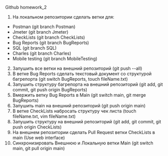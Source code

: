 Github homework_2

1. На локальном репозитории сделать ветки для:
- Postman (git branch Postman)
- Jmeter  (git branch Jmeter)
- CheckLists  (git branch CheckLists)
- Bug Reports  (git branch BugReports)
- SQL  (git branch SQL)
- Charles  (git branch Charles)
- Mobile testing  (git branch MobileTesting)

2. Запушить все ветки на внешний репозиторий  (git push --all)
3. В ветке Bug Reports сделать текстовый документ со структурой багрепорта  (git switch BugReports, touch fileName.txt)
4. Запушить структуру багрепорта на внешний репозиторий  (git add, git commit, git push origin BugReports)
5. Вмержить ветку Bug Reports в Main  (git switch main, git merge BugReports)
6. Запушить main на внешний репозиторий  (git push origin main)
7. В ветке CheckLists набросать структуру чек листа  (touch fileName.txt, vim fileName.txt)
8. Запушить структуру на внешний репозиторий (git add, git commit, git push origin CheckLists)
9. На внешнем репозитории сделать Pull Request ветки CheckLists в main  (Use web interface)
10. Синхронизировать Внешнюю и Локальную ветки Main (git switch main, git pull origin main)

